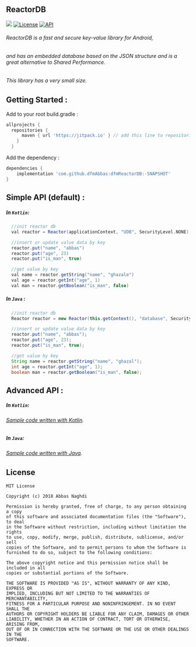 ## ReactorDB
[![](https://jitpack.io/v/dfmAbbas/dfmReactorDB.svg)](https://jitpack.io/#dfmAbbas/dfmReactorDB)
[![License](http://img.shields.io/badge/license-MIT-green.svg?style=flat)](https://github.com/dfmAbbas/dfmReactorDB)
[![API](https://img.shields.io/badge/API-15%2B-blue.svg?style=flat)](https://github.com/dfmAbbas/dfmReactorDB)

###### ReactorDB is a fast and secure key-value library for Android,
###### and has an embedded database based on the JSON structure and is a great alternative to Shared Performance.
###### This library has a very small size.

## Getting Started :
Add to your root build.gradle :
```Groovy
allprojects {
  repositories {
      maven { url 'https://jitpack.io' } // add this line to repositories
    }
  }
```

Add the dependency :
```Groovy
dependencies {
    implementation 'com.github.dfmAbbas:dfmReactorDB:-SNAPSHOT'
}
```

## Simple API (default) :

##### In `Kotlin`:
```Groovy
  //init reactor db
  val reactor = Reactor(applicationContext, "UDB", SecurityLevel.NONE)

  //insert or update value data by key
  reactor.put("name", "abbas")
  reactor.put("age", 23)
  reactor.put("is_man", true)

  //get value by key
  val name = reactor.getString("name", "ghazale")
  val age = reactor.getInt("age", 1)
  val man = reactor.getBoolean("is_man", false)
```

##### In `Java` :
```Groovy
  //init reactor db
  Reactor reactor = new Reactor(this.getContext(), "database", SecurityLevel.NONE);

  //insert or update value data by key
  reactor.put("name", "abbas");
  reactor.put("age", 23);
  reactor.put("is_man", true);

  //get value by key
  String name = reactor.getString("name", "ghazal");
  int age = reactor.getInt("age", 1);
  boolean man = reactor.getBoolean("is_man", false);
```

## Advanced API :

##### In `Kotlin`:
###### [Sample code written with Kotlin](sample/src/main/java/com/dfmabbas/sample/KotlinSample.kt).

##### In `Java`:
###### [Sample code written with Java](sample/src/main/java/com/dfmabbas/sample/JavaSample.java).

## License
    MIT License

    Copyright (c) 2018 Abbas Naghdi

    Permission is hereby granted, free of charge, to any person obtaining a copy
    of this software and associated documentation files (the "Software"), to deal
    in the Software without restriction, including without limitation the rights
    to use, copy, modify, merge, publish, distribute, sublicense, and/or sell
    copies of the Software, and to permit persons to whom the Software is
    furnished to do so, subject to the following conditions:

    The above copyright notice and this permission notice shall be included in all
    copies or substantial portions of the Software.

    THE SOFTWARE IS PROVIDED "AS IS", WITHOUT WARRANTY OF ANY KIND, EXPRESS OR
    IMPLIED, INCLUDING BUT NOT LIMITED TO THE WARRANTIES OF MERCHANTABILITY,
    FITNESS FOR A PARTICULAR PURPOSE AND NONINFRINGEMENT. IN NO EVENT SHALL THE
    AUTHORS OR COPYRIGHT HOLDERS BE LIABLE FOR ANY CLAIM, DAMAGES OR OTHER
    LIABILITY, WHETHER IN AN ACTION OF CONTRACT, TORT OR OTHERWISE, ARISING FROM,
    OUT OF OR IN CONNECTION WITH THE SOFTWARE OR THE USE OR OTHER DEALINGS IN THE
    SOFTWARE.

